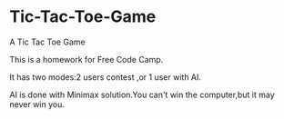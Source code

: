 # Tic-Tac-Toe-Game
A Tic Tac Toe Game

This is a homework for Free Code Camp. 

It has two modes:2 users contest ,or 1 user with AI. 

AI is done with Minimax solution.You can't win the computer,but it may never win you.
